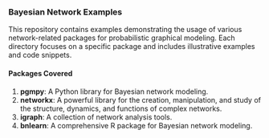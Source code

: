 ### Bayesian Network Examples

This repository contains examples demonstrating the usage of various network-related packages for probabilistic graphical modeling. Each directory focuses on a specific package and includes illustrative examples and code snippets.

#### Packages Covered

1. **pgmpy**: A Python library for Bayesian network modeling.
2. **networkx**: A powerful library for the creation, manipulation, and study of the structure, dynamics, and functions of complex networks.
3. **igraph**: A collection of network analysis tools.
4. **bnlearn**: A comprehensive R package for Bayesian network modeling.
